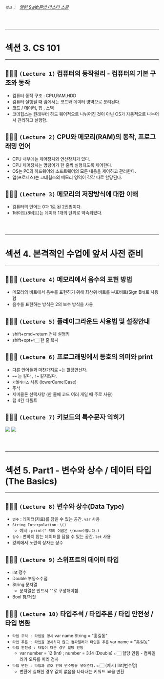 <em> `링크 : ` <a href="https://www.inflearn.com/course/%EC%8A%A4%EC%9C%84%ED%94%84%ED%8A%B8-%EB%AC%B8%EB%B2%95-%EB%A7%88%EC%8A%A4%ED%84%B0-%EC%8A%A4%EC%BF%A8/dashboard"> 앨런 Swift문법 마스터 스쿨 </a></em>

<br/><br/>

---

# 섹션 3. CS 101

---

## 👩🏻‍💻 `(Lecture 1)` 컴퓨터의 동작원리 - 컴퓨터의 기본 구조와 동작

- 컴퓨터 동작 구조 : CPU,RAM,HDD
- 컴퓨터 실행될 때 램에서는 코드와 데이터 영역으로 분리된다.
- 코드 / 데이터, 힙 , 스택
- 코데힙스는 원래부터 하드 웨어적으로 나뉘어진 것이 아닌 OS가 자동적으로 나누어서 관리하고 실행함.

## 👩🏻‍💻 `(Lecture 2)` CPU와 메모리(RAM)의 동작, 프로그래밍 언어

- CPU 내부에는 제어장치와 연산장치가 있다.
- CPU 제어장치는 명령어가 한 줄씩 실행되도록 제어한다.
- OS는 PC의 하드웨어와 소프트웨어의 모든 내용을 제어하고 관리한다.
- 앱(프로세스)는 코데힙스의 메모리 영역이 각각 따로 할당된다.

## 👩🏻‍💻 `(Lecture 3)` 메모리의 저장방식에 대한 이해

- 컴퓨터의 언어는 0과 1로 된 2진법이다.
- 1바이트(8비트)는 데이터 1개의 단위로 약속되었다.

<br/><br/>

---

# 섹션 4. 본격적인 수업에 앞서 사전 준비

---

## 👩🏻‍💻 `(Lecture 4)` 메모리에서 음수의 표현 방법

- 메모리의 비트에서 음수를 표현하기 위해 최상위 비트를 부호비트(Sign Bit)로 사용함
- 음수를 표현하는 방식은 2의 보수 방식을 사용

## 👩🏻‍💻 `(Lecture 5)` 플레이그라운드 사용법 및 설정안내

- shift+cmd+return 전체 실행키
- shift+opt+👇🏻 한 줄 복사

## 👩🏻‍💻 `(Lecture 6)` 프로그래밍에서 등호의 의미와 print

- 다른 언어들과 마찬가지로 `=`는 할당연산자.
- `==` 는 같다 , `!=` 같지않다.
- `카멜케이스` 사용 (lowerCamelCase)
- 주석
- 세미콜론 선택사항 (한 줄에 코드 여러 개일 때 주로 사용)
- 탭 4칸 디폴트

## 👩🏻‍💻 `(Lecture 7)` 키보드의 특수문자 익히기

<img src="https://img1.daumcdn.net/thumb/R1280x0/?scode=mtistory2&fname=https%3A%2F%2Fblog.kakaocdn.net%2Fdn%2FcZUmK5%2FbtqA2NRR3dh%2F5WQElcrt8D8aiLBxJYOa30%2Fimg.png" />
<img src="https://img1.daumcdn.net/thumb/R1280x0/?scode=mtistory2&fname=https%3A%2F%2Fblog.kakaocdn.net%2Fdn%2FcxygYQ%2FbtqA2TYC8UX%2FG09igh4lWfaka5H3tmOs7k%2Fimg.png" />

<br/><br/>

---

# 섹션 5. Part1 - 변수와 상수 / 데이터 타입 (The Basics)

---

## 👩🏻‍💻 `(Lecture 8)` 변수와 상수(Data Type)

- `변수` : 데이터(자료)를 담을 수 있는 공간. `var` 사용
- `String Interpolation` : `\()`
  - 예시 : `print(" 저의 이름은 \(name)입니다.)`
- `상수` : 변하지 않는 데이터를 담을 수 있는 공간. `let` 사용
- 강의에서 노란색 상자는 상수

## 👩🏻‍💻 `(Lecture 9)` 스위프트의 데이터 타입

- Int 정수
- Double 부동소수점
- String 문자열
  - 문자열은 반드시 ""로 구성해야함.
- Bool 참/거짓

## 👩🏻‍💻 `(Lecture 10)` 타입주석 / 타입추론 / 타입 안전성 / 타입 변환

- `타입 주석 : 타입을 명시` var name:String = "홍길동"
- `타입 추론 : 타입을 명시하지 않고 컴파일러가 타입을 추론` var name = "홍길동"
- `타입 안전성 : 타입이 다른 경우 할당 안됨`
  - var number = 12 (Int) ; number = 3.14 (Double) 👉🏻 할당 안됨 - 컴파일러가 오류를 미리 검사
- `타입 변환 : 타입과 괄호 안에 변수명을 넣어준다.` 👉🏻 (예시) Int(변수명)
  - 변환에 실패한 경우 값이 없음을 나타내는 키워드 nil을 반환
